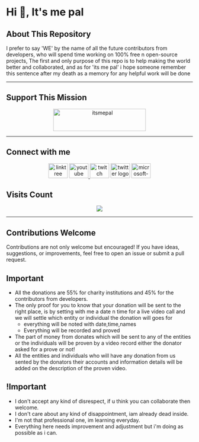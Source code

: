 
# Hi 👋, It's me pal 

## About This Repository
I prefer to say 'WE' by the name of all the future contributors from developers, who will spend time working on 100% free n open-source projects, The first and only purpose of this repo is to help making the world better and collaborated, and as for 'its me pal' i hope someone remember this sentence after my death as a memory for any helpful work will be done</h3>

---

## Support This Mission 
<div align="center">
 <a  href="https://www.buymeacoffee.com/itsmepal"> <img   src="https://cdn.buymeacoffee.com/buttons/v2/default-yellow.png" height="60" width="250" alt="itsmepal" /></a> </div>

---

## Connect with me 

<div align="center">
  <img src="https://raw.githubusercontent.com/maurodesouza/profile-readme-generator/master/src/assets/icons/social/linktree/default.svg" width="52" height="40" alt="linktree logo"  />
  <a href="https://www.youtube.com/@ItsMe_Pal" target="_blank">
    <img src="https://raw.githubusercontent.com/maurodesouza/profile-readme-generator/master/src/assets/icons/social/youtube/default.svg" width="52" height="40" alt="youtube logo"  />
  </a>
  <img src="https://raw.githubusercontent.com/maurodesouza/profile-readme-generator/master/src/assets/icons/social/twitch/default.svg" width="52" height="40" alt="twitch logo"  />
  <img src="https://raw.githubusercontent.com/maurodesouza/profile-readme-generator/master/src/assets/icons/social/twitter/default.svg" width="52" height="40" alt="twitter logo"  />
  <a href="itsmepaal@outlook.com" target="_blank">
    <img src="https://raw.githubusercontent.com/maurodesouza/profile-readme-generator/master/src/assets/icons/social/microsoft-outlook/default.svg" width="52" height="40" alt="microsoft-outlook logo"  /></a></div>


## Visits Count

<div align="center">
  <img src="https://profile-counter.glitch.me/ItsMe-Pal/count.svg?"  />
</div>

---

## Contributions Welcome

Contributions are not only welcome but encouraged! If you have ideas, suggestions, or improvements, feel free to open an issue or submit a pull request.

## Important
- All the donations are 55% for charity institutions and 45% for the contributors from developers.
- The only proof for you to know that your donation will be sent to the right place, is by setting with me a date n time for a live video call and we will settle which entity or individual the donation will goes for
	- everything will be noted with date,time,names
	- Everything will be recorded and proved
- The part of money from donates which will be sent to any of the entities or the individuals will be proven by a video record either the donator asked for a prove or not! 
- All the entities and individuals who will have any donation from us sented by the donators their accounts and information details will be added  on the description of the proven video.


## !Important
- I don't accept any kind of disrespect, if u think you can collaborate then welcome.
- I don't care about any kind of disappointment, iam already dead inside.
- I'm not that professional one, im learning everyday.
- Everything here needs improvement and adjustment but i'm doing as possible as i can.
 

